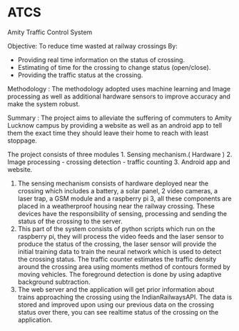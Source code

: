 # ATCS
Amity Traffic Control System

Objective:
To reduce time wasted at railway crossings By:
- Providing real time information on the status of crossing.
- Estimating of time for the crossing to change status (open/close).
- Providing the traffic status at the crossing.

Methodology :
The methodology adopted uses machine learning and Image processing as well as additional hardware sensors to improve accuracy and make the system robust.

Summary : 
The project aims to alleviate the suffering of commuters to Amity Lucknow campus by providing a website as well as an android app to tell them the exact time they should leave their home to reach with least stoppage. 

The project consists of three modules
    1. Sensing mechanism.( Hardware )
    2. Image processing
           - crossing detection
           - traffic counting
    3. Android app and website.

1. The sensing mechanism consists of hardware deployed near the crossing which includes a battery, a solar panel, 2 video cameras, a laser trap, a GSM module and a raspberry pi 3, all these components are placed in a weatherproof housing near the railway crossing. These devices have the responsibility of sensing, processing and sending the status 	of the crossing to the server.
2. This part of the system consists of python scripts which run on the raspberry pi, they will process the video feeds and the laser sensor to produce the status of the crossing, the laser sensor will provide the initial training data to train the neural network which is used to detect the crossing status. The traffic counter estimates the traffic density around the crossing area using moments method of contours formed by moving vehicles. The foreground detection is done by using adaptive background subtraction.
3. The web server and the application will get prior information about trains approaching the crossing using the IndianRailwaysAPI. The data is stored and improved upon using our previous data on the crossing status over there, you can see realtime status of the crossing on the application.
